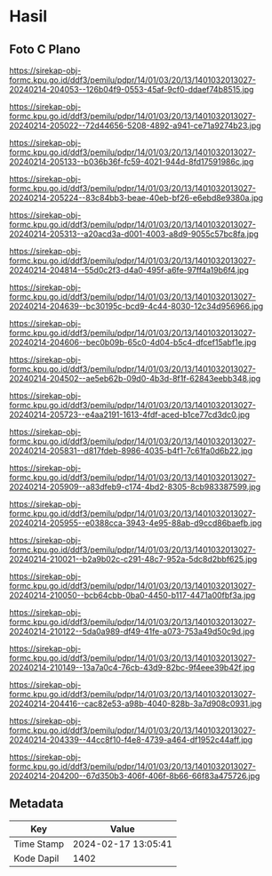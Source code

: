 # Hasil

## Foto C Plano

https://sirekap-obj-formc.kpu.go.id/ddf3/pemilu/pdpr/14/01/03/20/13/1401032013027-20240214-204053--126b04f9-0553-45af-9cf0-ddaef74b8515.jpg

https://sirekap-obj-formc.kpu.go.id/ddf3/pemilu/pdpr/14/01/03/20/13/1401032013027-20240214-205022--72d44656-5208-4892-a941-ce71a9274b23.jpg

https://sirekap-obj-formc.kpu.go.id/ddf3/pemilu/pdpr/14/01/03/20/13/1401032013027-20240214-205133--b036b36f-fc59-4021-944d-8fd17591986c.jpg

https://sirekap-obj-formc.kpu.go.id/ddf3/pemilu/pdpr/14/01/03/20/13/1401032013027-20240214-205224--83c84bb3-beae-40eb-bf26-e6ebd8e9380a.jpg

https://sirekap-obj-formc.kpu.go.id/ddf3/pemilu/pdpr/14/01/03/20/13/1401032013027-20240214-205313--a20acd3a-d001-4003-a8d9-9055c57bc8fa.jpg

https://sirekap-obj-formc.kpu.go.id/ddf3/pemilu/pdpr/14/01/03/20/13/1401032013027-20240214-204814--55d0c2f3-d4a0-495f-a6fe-97ff4a19b6f4.jpg

https://sirekap-obj-formc.kpu.go.id/ddf3/pemilu/pdpr/14/01/03/20/13/1401032013027-20240214-204639--bc30195c-bcd9-4c44-8030-12c34d956966.jpg

https://sirekap-obj-formc.kpu.go.id/ddf3/pemilu/pdpr/14/01/03/20/13/1401032013027-20240214-204606--bec0b09b-65c0-4d04-b5c4-dfcef15abf1e.jpg

https://sirekap-obj-formc.kpu.go.id/ddf3/pemilu/pdpr/14/01/03/20/13/1401032013027-20240214-204502--ae5eb62b-09d0-4b3d-8f1f-62843eebb348.jpg

https://sirekap-obj-formc.kpu.go.id/ddf3/pemilu/pdpr/14/01/03/20/13/1401032013027-20240214-205723--e4aa2191-1613-4fdf-aced-b1ce77cd3dc0.jpg

https://sirekap-obj-formc.kpu.go.id/ddf3/pemilu/pdpr/14/01/03/20/13/1401032013027-20240214-205831--d817fdeb-8986-4035-b4f1-7c61fa0d6b22.jpg

https://sirekap-obj-formc.kpu.go.id/ddf3/pemilu/pdpr/14/01/03/20/13/1401032013027-20240214-205909--a83dfeb9-c174-4bd2-8305-8cb983387599.jpg

https://sirekap-obj-formc.kpu.go.id/ddf3/pemilu/pdpr/14/01/03/20/13/1401032013027-20240214-205955--e0388cca-3943-4e95-88ab-d9ccd86baefb.jpg

https://sirekap-obj-formc.kpu.go.id/ddf3/pemilu/pdpr/14/01/03/20/13/1401032013027-20240214-210021--b2a9b02c-c291-48c7-952a-5dc8d2bbf625.jpg

https://sirekap-obj-formc.kpu.go.id/ddf3/pemilu/pdpr/14/01/03/20/13/1401032013027-20240214-210050--bcb64cbb-0ba0-4450-b117-4471a00fbf3a.jpg

https://sirekap-obj-formc.kpu.go.id/ddf3/pemilu/pdpr/14/01/03/20/13/1401032013027-20240214-210122--5da0a989-df49-41fe-a073-753a49d50c9d.jpg

https://sirekap-obj-formc.kpu.go.id/ddf3/pemilu/pdpr/14/01/03/20/13/1401032013027-20240214-210149--13a7a0c4-76cb-43d9-82bc-9f4eee39b42f.jpg

https://sirekap-obj-formc.kpu.go.id/ddf3/pemilu/pdpr/14/01/03/20/13/1401032013027-20240214-204416--cac82e53-a98b-4040-828b-3a7d908c0931.jpg

https://sirekap-obj-formc.kpu.go.id/ddf3/pemilu/pdpr/14/01/03/20/13/1401032013027-20240214-204339--44cc8f10-f4e8-4739-a464-df1952c44aff.jpg

https://sirekap-obj-formc.kpu.go.id/ddf3/pemilu/pdpr/14/01/03/20/13/1401032013027-20240214-204200--67d350b3-406f-406f-8b66-66f83a475726.jpg


## Metadata

| Key        | Value               |
| ---------- | ------------------- |
| Time Stamp | 2024-02-17 13:05:41 |
| Kode Dapil | 1402                |



